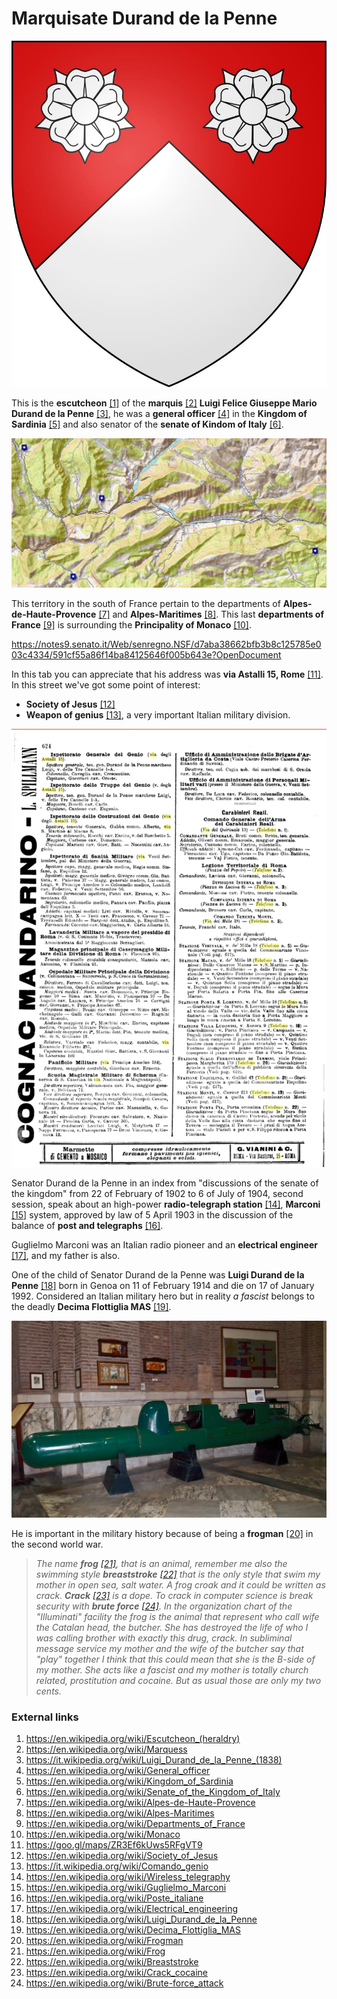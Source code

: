 # Marquisate Durand de la Penne

![Durand de la Penne](../Images/81207908_10221833008156953_4700509236348583936_n.jpg)

This is the **escutcheon** [[1]](https://en.wikipedia.org/wiki/Escutcheon_(heraldry)) of the **marquis** [[2]](https://en.wikipedia.org/wiki/Marquess) **Luigi Felice Giuseppe Mario Durand de la Penne** [[3]](https://it.wikipedia.org/wiki/Luigi_Durand_de_la_Penne_(1838)), he was a **general officer** [[4]](https://en.wikipedia.org/wiki/General_officer) in the **Kingdom of Sardinia** [[5]](https://en.wikipedia.org/wiki/Kingdom_of_Sardinia) and also senator of the **senate of Kindom of Italy** [[6]](https://en.wikipedia.org/wiki/Senate_of_the_Kingdom_of_Italy).

![Marquisate](../Images/marchesedelapenne.jpg)

This territory in the south of France pertain to the departments of **Alpes-de-Haute-Provence** [[7]](https://en.wikipedia.org/wiki/Alpes-de-Haute-Provence) and **Alpes-Maritimes** [[8]](https://en.wikipedia.org/wiki/Alpes-Maritimes). This last **departments of France** [[9]](https://en.wikipedia.org/wiki/Departments_of_France) is surrounding the **Principality of Monaco** [[10]](https://en.wikipedia.org/wiki/Monaco).

https://notes9.senato.it/Web/senregno.NSF/d7aba38662bfb3b8c125785e003c4334/591cf55a86f14ba84125646f005b643e?OpenDocument

In this tab you can appreciate that his address was **via Astalli 15, Rome** [[11]](https://goo.gl/maps/ZR3Ef6kUws5RFgVT9). In this street we've got some point of interest:

- **Society of Jesus** [[12]](https://en.wikipedia.org/wiki/Society_of_Jesus)
- **Weapon of genius** [[13]](https://it.wikipedia.org/wiki/Comando_genio), a very important Italian military division.

![via Astalli 15](../Images/astalli1.png)

Senator Durand de la Penne in an index from "discussions of the senate of the kingdom" from 22 of February  of 1902 to 6 of July of 1904, second session, speak about an high-power **radio-telegraph station** [[14]](https://en.wikipedia.org/wiki/Wireless_telegraphy), **Marconi** [[15]](https://en.wikipedia.org/wiki/Guglielmo_Marconi) system, approved by law of 5 April 1903 in the discussion of the balance of **post and telegraphs** [[16]](https://en.wikipedia.org/wiki/Poste_italiane).

Guglielmo Marconi was an Italian radio pioneer and an **electrical engineer** [[17]](https://en.wikipedia.org/wiki/Electrical_engineering), and my father is also.

One of the child of Senator Durand de la Penne was **Luigi Durand de la Penne** [[18]](https://en.wikipedia.org/wiki/Luigi_Durand_de_la_Penne) born in Genoa on 11 of February 1914 and die on 17 of January 1992. Considered an Italian military hero but in reality *a fascist* belongs to the deadly **Decima Flottiglia MAS** [[19]](https://en.wikipedia.org/wiki/Decima_Flottiglia_MAS).

![Torpedo](../Images/Maiale_SLC.jpg)

He is important in the military history because of being a **frogman** [[20]](https://en.wikipedia.org/wiki/Frogman) in the second world war. 

> *The name **frog** [[21]](https://en.wikipedia.org/wiki/Frog), that is an animal, remember me also the swimming style **breaststroke** [[22]](https://en.wikipedia.org/wiki/Breaststroke) that is the only style that swim my mother in open sea, salt water. A frog croak and it could be written as crack. **Crack** [[23]](https://en.wikipedia.org/wiki/Crack_cocaine) is a dope. To crack in computer science is break security with **brute force** [[24]](https://en.wikipedia.org/wiki/Brute-force_attack). In the organization chart of the "Illuminati" facility the frog is the animal that represent who call wife the Catalan head, the butcher. She has destroyed the life of who I was calling brother with exactly this drug, crack. In subliminal message service my mother and the wife of the butcher say that "play" together I think that this could mean that she is the B-side of my mother. She acts like a fascist and my mother is totally church related, prostitution and cocaine. But as usual those are only my two cents.* 

### External links

1. https://en.wikipedia.org/wiki/Escutcheon_(heraldry)
2. https://en.wikipedia.org/wiki/Marquess
3. https://it.wikipedia.org/wiki/Luigi_Durand_de_la_Penne_(1838)
4. https://en.wikipedia.org/wiki/General_officer
5. https://en.wikipedia.org/wiki/Kingdom_of_Sardinia
6. https://en.wikipedia.org/wiki/Senate_of_the_Kingdom_of_Italy
7. https://en.wikipedia.org/wiki/Alpes-de-Haute-Provence
8. https://en.wikipedia.org/wiki/Alpes-Maritimes
9. https://en.wikipedia.org/wiki/Departments_of_France
10. https://en.wikipedia.org/wiki/Monaco
11. https://goo.gl/maps/ZR3Ef6kUws5RFgVT9
12. https://en.wikipedia.org/wiki/Society_of_Jesus
13. https://it.wikipedia.org/wiki/Comando_genio
14. https://en.wikipedia.org/wiki/Wireless_telegraphy
15. https://en.wikipedia.org/wiki/Guglielmo_Marconi
16. https://en.wikipedia.org/wiki/Poste_italiane
17. https://en.wikipedia.org/wiki/Electrical_engineering
18. https://en.wikipedia.org/wiki/Luigi_Durand_de_la_Penne
19. https://en.wikipedia.org/wiki/Decima_Flottiglia_MAS
20. https://en.wikipedia.org/wiki/Frogman
21. https://en.wikipedia.org/wiki/Frog
22. https://en.wikipedia.org/wiki/Breaststroke
23. https://en.wikipedia.org/wiki/Crack_cocaine
24. https://en.wikipedia.org/wiki/Brute-force_attack


